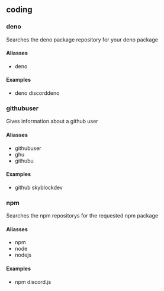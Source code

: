 
## coding
### deno
Searches the deno package repository for your deno package
#### Aliasses
 * deno 
#### Examples
 * deno discorddeno
### githubuser
Gives information about a github user
#### Aliasses
 * githubuser
 * ghu
 * githubu 
#### Examples
 * github skyblockdev
### npm
Searches the npm repositorys for the requested npm package
#### Aliasses
 * npm
 * node
 * nodejs 
#### Examples
 * npm discord.js
